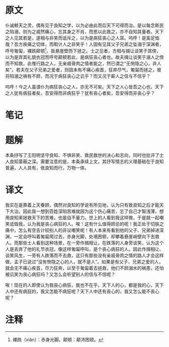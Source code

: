 # 原文
仆诚赖天之灵，偶有见于良知之学，以为必由此而后天下可得而治。是以每念斯民之陷溺，则为之戚然痛心，忘其身之不肖，而思以此救之，亦不自知其量者。天下之人见其若是，遂相与非笑而诋斥之，以为是病狂丧心之人耳。呜呼！是奚足恤哉？吾方疾痛之切体，而暇计人之非笑乎！人固有见其父子兄弟之坠溺于深渊者，呼号匍匐，裸跣颠顿[^1]，扳悬崖壁而下拯之。士之见者，方相与揖让谈笑于其傍，以为是弃其礼貌衣冠而呼号颠顿若此，是病狂丧心者也。故夫揖让谈笑于溺人之傍而不知救，此惟行路之人，无亲戚骨肉之情者能之，然已谓之“无恻隐之心，非人矣”。若夫在父子兄弟之爱者，则固未有不痛心疾首，狂奔尽气，匍匐而拯之，彼将陷溺之祸有不顾，而况于病狂丧心之讥乎？而又况于蕲人之信与不信乎？

呜呼！今之人虽谓仆为病狂丧心之人，亦无不可矣。天下之人心皆吾之心也，天下之人犹有病狂者矣，吾安得而非病狂乎？犹有丧心者矣，吾安得而非丧心乎？
# 笔记

# 题解
本条抒写了王阳明坚守良知、不惧非笑、救民救世的决心和志向，同时也批评了士人良知蒙蔽之深。需要注意的是，本条承续上文，其抒写情志的义理基础在于良知普遍，人人具有，依良知而行，万物一体。
# 译文
我实在是靠着上天眷顾，偶然对良知的学说有所见地，认为只有致良知之后才能天下大治。因此我一想到百姓深陷苦难就因为这个伤心痛苦，忘了自己才智浅薄，想用良知来拯救天下的苦难，也是自不量力。世上的人看到我这样做，于是就一起嘲笑诋毁我，认为我是丧心病狂的人。唉！这有什么值得顾忌的呢！我正处于切肤之痛中，怎么有空去计较别人的非议嘲笑呢！有人本来有看到他的父子、兄弟掉进深渊，一定会呼叫着匍匐爬过去，赤身光脚，处境困顿，却攀着悬崖峭壁向下去救人。而那些士人看到这种场景，在一旁作揖相让，在跌落的人身旁谈笑，认为这个人是丢弃了他的礼节衣冠，像这样匍匐呼叫，是个丧心病狂的人。因此作揖相让、谈笑风生，一旁有人跌落而不去救，这只有那些没有亲戚骨肉之情的路人才会这样做，孟子已说过“没有恻隐之心的人，就不是人”。如果是有父子、兄弟之爱的人，就会无不痛心疾首，尽力狂奔，以至于匍匐着去拯救，他们不顾溺水的祸患，还怕被讥笑为丧心病狂吗？又怎么会祈望别人的信与不信呢？

唉！现在的人即使认为我丧心病狂，我也不在乎。天下人的心，都是我的心，天下人中还有病狂的，我又怎能不病狂呢？天下人中还有丧心的，我又怎么能不丧心呢？
# 注释

[^1]: 裸跣（xiǎn）：赤身光脚。颠顿：颠沛困顿。